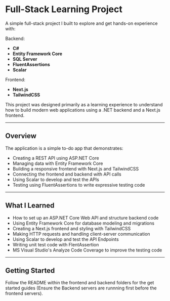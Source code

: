 # Full-Stack Learning Project

A simple full-stack project I built to explore and get hands-on experience with:

Backend:

-   **C#**
-   **Entity Framework Core**
-   **SQL Server**
-   **FluentAssertions**
-   **Scalar**

Frontend:

-   **Next.js**
-   **TailwindCSS**

This project was designed primarily as a learning experience to understand how to build modern web applications using a .NET backend and a Next.js frontend.

---

## Overview

The application is a simple to-do app that demonstrates:

-   Creating a REST API using ASP.NET Core
-   Managing data with Entity Framework Core
-   Building a responsive frontend with Next.js and TailwindCSS
-   Connecting the frontend and backend with API calls
-   Using Scalar to develop and test the APIs
-   Testing using FluentAssertions to write expressive testing code

---

## What I Learned

-   How to set up an ASP.NET Core Web API and structure backend code
-   Using Entity Framework Core for database modeling and migrations
-   Creating a Next.js frontend and styling with TailwindCSS
-   Making HTTP requests and handling client-server communication
-   Using Scalar to develop and test the API Endpoints
-   Writing unit test code with FlentAssertion
-   MS Visual Studio's Analyze Code Coverage to improve the testing code

---

## Getting Started

Follow the README within the frontend and backend folders for the get started guides (Ensure the Backend servers are runnning first before the frontend servers).
